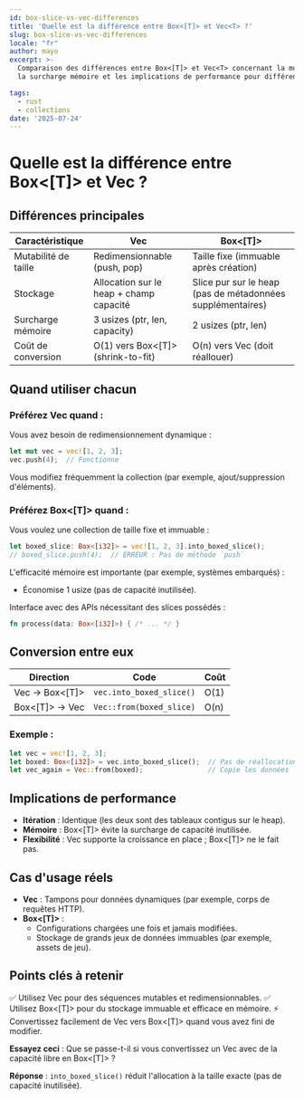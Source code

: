 ```yaml
---
id: box-slice-vs-vec-differences
title: 'Quelle est la différence entre Box<[T]> et Vec<T> ?'
slug: box-slice-vs-vec-differences
locale: "fr"
author: mayo
excerpt: >-
  Comparaison des différences entre Box<[T]> et Vec<T> concernant la mutabilité, 
  la surcharge mémoire et les implications de performance pour différents cas d'usage

tags:
  - rust
  - collections
date: '2025-07-24'
---
```


# Quelle est la différence entre Box<[T]> et Vec<T> ?

## Différences principales

| Caractéristique | Vec<T> | Box<[T]> |
|-----------------|--------|----------|
| Mutabilité de taille | Redimensionnable (push, pop) | Taille fixe (immuable après création) |
| Stockage | Allocation sur le heap + champ capacité | Slice pur sur le heap (pas de métadonnées supplémentaires) |
| Surcharge mémoire | 3 usizes (ptr, len, capacity) | 2 usizes (ptr, len) |
| Coût de conversion | O(1) vers Box<[T]> (shrink-to-fit) | O(n) vers Vec (doit réallouer) |

## Quand utiliser chacun

### Préférez Vec<T> quand :

Vous avez besoin de redimensionnement dynamique :

```rust
let mut vec = vec![1, 2, 3];
vec.push(4);  // Fonctionne
```

Vous modifiez fréquemment la collection (par exemple, ajout/suppression d'éléments).

### Préférez Box<[T]> quand :

Vous voulez une collection de taille fixe et immuable :

```rust
let boxed_slice: Box<[i32]> = vec![1, 2, 3].into_boxed_slice();
// boxed_slice.push(4);  // ERREUR : Pas de méthode `push`
```

L'efficacité mémoire est importante (par exemple, systèmes embarqués) :
- Économise 1 usize (pas de capacité inutilisée).

Interface avec des APIs nécessitant des slices possédés :

```rust
fn process(data: Box<[i32]>) { /* ... */ }
```

## Conversion entre eux

| Direction | Code | Coût |
|-----------|------|------|
| Vec → Box<[T]> | `vec.into_boxed_slice()` | O(1) |
| Box<[T]> → Vec | `Vec::from(boxed_slice)` | O(n) |

### Exemple :

```rust
let vec = vec![1, 2, 3];
let boxed: Box<[i32]> = vec.into_boxed_slice();  // Pas de réallocation
let vec_again = Vec::from(boxed);                // Copie les données
```

## Implications de performance

- **Itération** : Identique (les deux sont des tableaux contigus sur le heap).
- **Mémoire** : Box<[T]> évite la surcharge de capacité inutilisée.
- **Flexibilité** : Vec supporte la croissance en place ; Box<[T]> ne le fait pas.

## Cas d'usage réels

- **Vec** : Tampons pour données dynamiques (par exemple, corps de requêtes HTTP).
- **Box<[T]>** :
  - Configurations chargées une fois et jamais modifiées.
  - Stockage de grands jeux de données immuables (par exemple, assets de jeu).

## Points clés à retenir

✅ Utilisez Vec pour des séquences mutables et redimensionnables.
✅ Utilisez Box<[T]> pour du stockage immuable et efficace en mémoire.
⚡ Convertissez facilement de Vec vers Box<[T]> quand vous avez fini de modifier.

**Essayez ceci** : Que se passe-t-il si vous convertissez un Vec avec de la capacité libre en Box<[T]> ?

**Réponse** : `into_boxed_slice()` réduit l'allocation à la taille exacte (pas de capacité inutilisée).